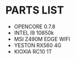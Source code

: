 # PARTS LIST

- OPENCORE 0.7.8
- INTEL I9 10850k
- MSI Z490M EDGE WIFI
- YESTON RX560 4G
- KIOXIA RC10 1T

